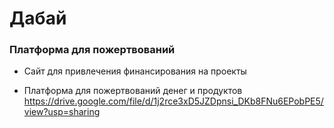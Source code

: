 # Дабай
### Платформа для пожертвований
+ Сайт для привлечения
финансирования на проекты

+ Платформа для
пожертвований денег
и продуктов
 https://drive.google.com/file/d/1j2rce3xD5JZDpnsi_DKb8FNu6EPobPE5/view?usp=sharing
